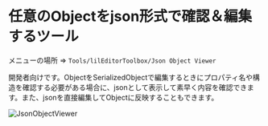 ﻿# 任意のObjectをjson形式で確認＆編集するツール

メニューの場所 => `Tools/lilEditorToolbox/Json Object Viewer`

開発者向けです。ObjectをSerializedObjectで編集するときにプロパティ名や構造を確認する必要がある場合に、jsonとして表示して素早く内容を確認できます。また、jsonを直接編集してObjectに反映することもできます。

![JsonObjectViewer](/images/ja_JP/EditorWindow/JsonObjectViewer.png "JsonObjectViewer")
